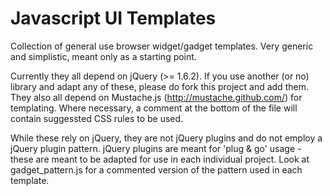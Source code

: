 Javascript UI Templates
=======================


Collection of general use browser widget/gadget templates. Very generic and simplistic, meant only as a starting point.


Currently they all depend on jQuery (>= 1.6.2).  If you use another (or no) library and adapt any of these, please do fork this project and add them.
They also all depend on Mustache.js (http://mustache.github.com/) for templating.
Where necessary, a comment at the bottom of the file will contain suggessted CSS rules to be used.

While these rely on jQuery, they are not jQuery plugins and do not employ a jQuery plugin pattern.
jQuery plugins are meant for 'plug & go' usage - these are meant to be adapted for use in each individual project.
Look at gadget_pattern.js for a commented version of the pattern used in each template.

